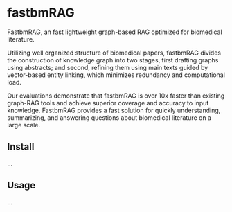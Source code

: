 # fastbmRAG
FastbmRAG, an fast lightweight graph-based RAG  optimized for biomedical literature. 

Utilizing well organized structure of biomedical papers, fastbmRAG divides the construction of knowledge graph into two stages, first drafting graphs using abstracts; and second, refining them using main texts guided by vector-based entity linking, which minimizes redundancy and computational load. 

Our evaluations demonstrate that fastbmRAG is over 10x faster than existing graph-RAG tools and achieve superior coverage and accuracy to input knowledge. FastbmRAG provides a fast solution for quickly understanding, summarizing, and answering questions about biomedical literature on a large scale.

## Install
...

## Usage
...

